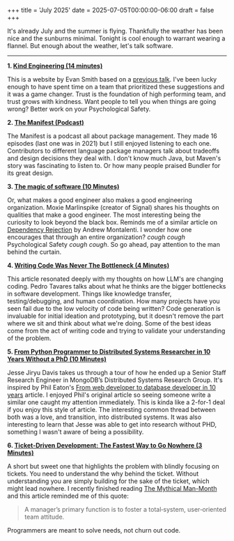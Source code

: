 +++
title = 'July 2025'
date = 2025-07-05T00:00:00-06:00
draft = false
+++

It's already July and the summer is flying.
Thankfully the weather has been nice and the sunburns minimal.
Tonight is cool enough to warrant wearing a flannel.
But enough about the weather, let's talk software.

---

**1. [Kind Engineering (14 minutes)](https://kind.engineering/)**

This is a website by Evan Smith based on a [previous talk][1].
I've been lucky enough to have spent time on a team that prioritized these suggestions and it was a game changer.
Trust is the foundation of high performing team, and trust grows with kindness.
Want people to tell you when things are going wrong?
Better work on your Psychological Safety.

**2. [The Manifest (Podcast)](https://manifest.fm/)**

The Manifest is a podcast all about package management.
They made 16 episodes (last one was in 2021) but I still enjoyed listening to each one.
Contributors to different language package managers talk about tradeoffs and design decisions they deal with.
I don't know much Java, but Maven's story was fascinating to listen to.
Or how many people praised Bundler for its great design.

**3. [The magic of software (10 Minutes)](https://moxie.org/2024/09/23/a-good-engineer.html)**

Or, what makes a good engineer also makes a good engineering organization.
Moxie Marlinspike (creator of Signal) shares his thoughts on qualities that make a good engineer.
The most interesting being the curiosity to look beyond the black box.
Reminds me of a similar article on [Dependency Rejection][2] by Andrew Montalenti.
I wonder how one encourages that through an entire organization?
*cough* *cough* Psychological Safety *cough* *cough*.
So go ahead, pay attention to the man behind the curtain.

**4. [Writing Code Was Never The Bottleneck (4 Minutes)](https://ordep.dev/posts/writing-code-was-never-the-bottleneck)**

This article resonated deeply with my thoughts on how LLM's are changing coding.
Pedro Tavares talks about what he thinks are the bigger bottlenecks in software development.
Things like knowledge transfer, testing/debugging, and human coordination.
How many projects have you seen fail due to the low velocity of code being written?
Code generation is invaluable for initial ideation and prototyping, but it doesn't remove the part where we sit and think about what we're doing.
Some of the best ideas come from the act of writing code and trying to validate your understanding of the problem.

**5. [From Python Programmer to Distributed Systems Researcher in 10 Years Without a PhD (10 Minutes)](https://emptysqua.re/blog/from-python-programmer-to-distributed-systems-researcher-in-10-years/)**

Jesse Jiryu Davis takes us through a tour of how he ended up a Senior Staff Research Engineer in MongoDB’s Distributed Systems Research Group.
It's inspired by Phil Eaton's [From web developer to database developer in 10 years][3] article.
I enjoyed Phil's original article so seeing someone write a similar one caught my attention immediately.
This is kinda like a 2-for-1 deal if you enjoy this style of article.
The interesting common thread between both was a love, and transition, into distributed systems.
It was also interesting to learn that Jesse was able to get into research without PHD, something I wasn't aware of being a possibility.

**6. [Ticket-Driven Development: The Fastest Way to Go Nowhere (3 Minutes)](https://thecynical.dev/posts/ticket-driven-development/)**

A short but sweet one that highlights the problem with blindly focusing on tickets.
You need to understand the why behind the ticket.
Without understanding you are simply building for the sake of the ticket, which might lead nowhere.
I recently finished reading [The Mythical Man-Month][4] and this article reminded me of this quote:

> A manager’s primary function is to foster a total‑system, user‑oriented team attitude.

Programmers are meant to solve needs, not churn out code.

[4]: https://www.goodreads.com/book/show/13629.The_Mythical_Man_Monthhttps://www.goodreads.com/book/show/13629.The_Mythical_Man_Month
[3]: https://notes.eatonphil.com/2025-02-15-from-web-developer-to-database-developer-in-10-years.html
[2]: https://amontalenti.com/2023/11/25/dependency-rejection
[1]: https://www.youtube.com/watch?v=wTezaqqyzlk
